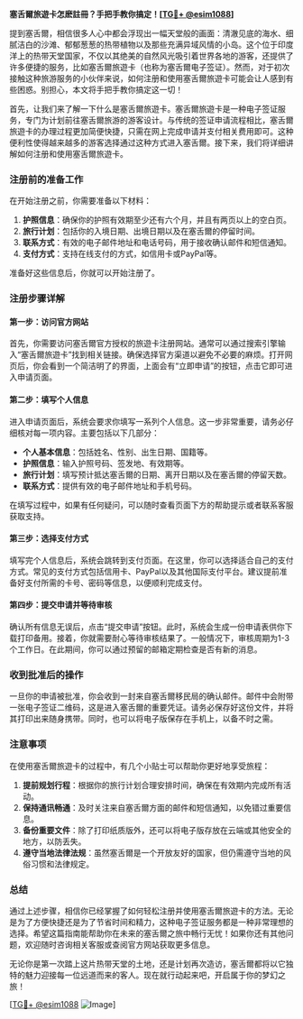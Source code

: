 **塞舌爾旅遊卡怎麽註冊？手把手教你搞定！[[TG💪+ @esim1088](https://t.me/s/esim1088)]**

提到塞舌爾，相信很多人心中都会浮现出一幅天堂般的画面：清澈见底的海水、细腻洁白的沙滩、郁郁葱葱的热带植物以及那些充满异域风情的小岛。这个位于印度洋上的热带天堂国家，不仅以其绝美的自然风光吸引着世界各地的游客，还提供了许多便捷的服务，比如塞舌爾旅遊卡（也称为塞舌爾电子签证）。然而，对于初次接触这种旅游服务的小伙伴来说，如何注册和使用塞舌爾旅遊卡可能会让人感到有些困惑。别担心，本文将手把手教你搞定这一切！

首先，让我们来了解一下什么是塞舌爾旅遊卡。塞舌爾旅遊卡是一种电子签证服务，专门为计划前往塞舌爾旅游的游客设计。与传统的签证申请流程相比，塞舌爾旅遊卡的办理过程更加简便快捷，只需在网上完成申请并支付相关费用即可。这种便利性使得越来越多的游客选择通过这种方式进入塞舌爾。接下来，我们将详细讲解如何注册和使用塞舌爾旅遊卡。

### 注册前的准备工作

在开始注册之前，你需要准备以下材料：

1. **护照信息**：确保你的护照有效期至少还有六个月，并且有两页以上的空白页。
2. **旅行计划**：包括你的入境日期、出境日期以及在塞舌爾的停留时间。
3. **联系方式**：有效的电子邮件地址和电话号码，用于接收确认邮件和短信通知。
4. **支付方式**：支持在线支付的方式，如信用卡或PayPal等。

准备好这些信息后，你就可以开始注册了。

### 注册步骤详解

#### 第一步：访问官方网站

首先，你需要访问塞舌爾官方授权的旅遊卡注册网站。通常可以通过搜索引擎输入“塞舌爾旅遊卡”找到相关链接。确保选择官方渠道以避免不必要的麻烦。打开网页后，你会看到一个简洁明了的界面，上面会有“立即申请”的按钮，点击它即可进入申请页面。

#### 第二步：填写个人信息

进入申请页面后，系统会要求你填写一系列个人信息。这一步非常重要，请务必仔细核对每一项内容。主要包括以下几部分：

- **个人基本信息**：包括姓名、性别、出生日期、国籍等。
- **护照信息**：输入护照号码、签发地、有效期等。
- **旅行计划**：填写预计抵达塞舌爾的日期、离开日期以及在塞舌爾的停留天数。
- **联系方式**：提供有效的电子邮件地址和手机号码。

在填写过程中，如果有任何疑问，可以随时查看页面下方的帮助提示或者联系客服获取支持。

#### 第三步：选择支付方式

填写完个人信息后，系统会跳转到支付页面。在这里，你可以选择适合自己的支付方式。常见的支付方式包括信用卡、PayPal以及其他国际支付平台。建议提前准备好支付所需的卡号、密码等信息，以便顺利完成支付。

#### 第四步：提交申请并等待审核

确认所有信息无误后，点击“提交申请”按钮。此时，系统会生成一份申请表供你下载打印备用。接着，你就需要耐心等待审核结果了。一般情况下，审核周期为1-3个工作日。在此期间，你可以通过预留的邮箱定期检查是否有新的消息。

### 收到批准后的操作

一旦你的申请被批准，你会收到一封来自塞舌爾移民局的确认邮件。邮件中会附带一张电子签证二维码，这是进入塞舌爾的重要凭证。请务必保存好这份文件，并将其打印出来随身携带。同时，也可以将电子版保存在手机上，以备不时之需。

### 注意事项

在使用塞舌爾旅遊卡的过程中，有几个小贴士可以帮助你更好地享受旅程：

1. **提前规划行程**：根据你的旅行计划合理安排时间，确保在有效期内完成所有活动。
2. **保持通讯畅通**：及时关注来自塞舌爾方面的邮件和短信通知，以免错过重要信息。
3. **备份重要文件**：除了打印纸质版外，还可以将电子版存放在云端或其他安全的地方，以防丢失。
4. **遵守当地法律法规**：虽然塞舌爾是一个开放友好的国家，但仍需遵守当地的风俗习惯和法律规定。

### 总结

通过上述步骤，相信你已经掌握了如何轻松注册并使用塞舌爾旅遊卡的方法。无论是为了方便快捷还是为了节省时间和精力，这种电子签证服务都是一种非常理想的选择。希望这篇指南能帮助你在未来的塞舌爾之旅中畅行无忧！如果你还有其他问题，欢迎随时咨询相关客服或查阅官方网站获取更多信息。

无论你是第一次踏上这片热带天堂的土地，还是计划再次造访，塞舌爾都将以它独特的魅力迎接每一位远道而来的客人。现在就行动起来吧，开启属于你的梦幻之旅！

[[TG💪+ @esim1088](https://t.me/s/esim1088) ![Image](https://i.postimg.cc/4NQfJmqS/Snipaste-2025-05-13-00-14-12.png)]